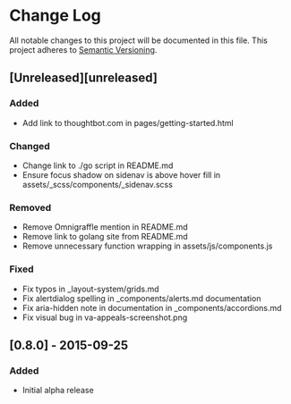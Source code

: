 # Change Log
All notable changes to this project will be documented in this file.
This project adheres to [Semantic Versioning](http://semver.org/).

## [Unreleased][unreleased]
### Added
- Add link to thoughtbot.com in pages/getting-started.html

### Changed
- Change link to ./go script in README.md
- Ensure focus shadow on sidenav is above hover fill in assets/_scss/components/_sidenav.scss

### Removed
- Remove Omnigraffle mention in README.md
- Remove link to golang site from README.md
- Remove unnecessary function wrapping in assets/js/components.js

### Fixed
- Fix typos in _layout-system/grids.md
- Fix alertdialog spelling in _components/alerts.md documentation
- Fix aria-hidden note in documentation in _components/accordions.md
- Fix visual bug in va-appeals-screenshot.png

## [0.8.0] - 2015-09-25
### Added
- Initial alpha release
